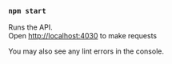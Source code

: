 ### `npm start`

Runs the API.\
Open [http://localhost:4030](http://localhost:3000) to make requests

You may also see any lint errors in the console.